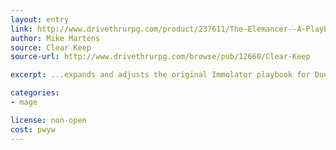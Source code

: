 ```yaml
---
layout: entry
link: http://www.drivethrurpg.com/product/237611/The-Elemancer--A-Playbook-for-Dungeon-World?src=sub
author: Mike Martens
source: Clear Keep
source-url: http://www.drivethrurpg.com/browse/pub/12660/Clear-Keep

excerpt: ...expands and adjusts the original Immolator playbook for Dungeon World, allowing characters to be bound to an element of their choice.

categories:
- mage

license: non-open
cost: pwyw
---
```


